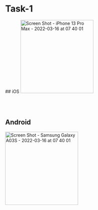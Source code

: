 # Task-1

<Table>
## iOS
<img width="233" alt="Screen Shot - iPhone 13 Pro Max - 2022-03-16 at 07 40 01" src="https://user-images.githubusercontent.com/33307043/158506029-b8d95812-9533-40ff-910f-6410e49ffce9.png">

<br><br>

## Android

<img width="233" alt="Screen Shot - Samsung Galaxy A03S - 2022-03-16 at 07 40 01" src="https://user-images.githubusercontent.com/33307043/158506538-8d8622b2-85f8-4a24-ab71-ad516bac9d50.jpg">



